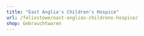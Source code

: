 ```yaml
---
title: "East Anglia's Children's Hospice"
url: /felixstowe/east-anglias-childrens-hospice/
shop: Gebrauchtwaren
---
```

